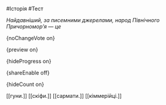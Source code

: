 #Історія #Тест

*Найдавніший, за писемними джерелами, народ Північного Причорномор’я — це*

{noChangeVote on}

{preview on}

{hideProgress on}

{shareEnable off}

{hideCount on}

[[гуни.]]
[[скіфи.]]
[[сармати.]]
[[кіммерійці.]]
